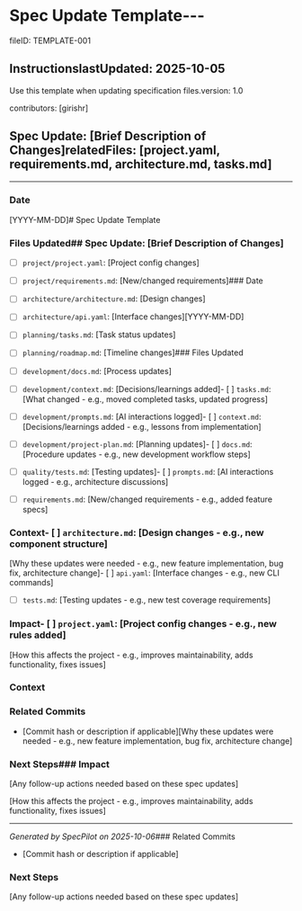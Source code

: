 # Spec Update Template---

fileID: TEMPLATE-001

## InstructionslastUpdated: 2025-10-05

Use this template when updating specification files.version: 1.0

contributors: [girishr]

## Spec Update: [Brief Description of Changes]relatedFiles: [project.yaml, requirements.md, architecture.md, tasks.md]

---

### Date

[YYYY-MM-DD]# Spec Update Template

### Files Updated## Spec Update: [Brief Description of Changes]

- [ ] `project/project.yaml`: [Project config changes]

- [ ] `project/requirements.md`: [New/changed requirements]### Date

- [ ] `architecture/architecture.md`: [Design changes]

- [ ] `architecture/api.yaml`: [Interface changes][YYYY-MM-DD]

- [ ] `planning/tasks.md`: [Task status updates]

- [ ] `planning/roadmap.md`: [Timeline changes]### Files Updated

- [ ] `development/docs.md`: [Process updates]

- [ ] `development/context.md`: [Decisions/learnings added]- [ ] `tasks.md`: [What changed - e.g., moved completed tasks, updated progress]

- [ ] `development/prompts.md`: [AI interactions logged]- [ ] `context.md`: [Decisions/learnings added - e.g., lessons from implementation]

- [ ] `development/project-plan.md`: [Planning updates]- [ ] `docs.md`: [Procedure updates - e.g., new development workflow steps]

- [ ] `quality/tests.md`: [Testing updates]- [ ] `prompts.md`: [AI interactions logged - e.g., architecture discussions]

- [ ] `requirements.md`: [New/changed requirements - e.g., added feature specs]

### Context- [ ] `architecture.md`: [Design changes - e.g., new component structure]

[Why these updates were needed - e.g., new feature implementation, bug fix, architecture change]- [ ] `api.yaml`: [Interface changes - e.g., new CLI commands]

- [ ] `tests.md`: [Testing updates - e.g., new test coverage requirements]

### Impact- [ ] `project.yaml`: [Project config changes - e.g., new rules added]

[How this affects the project - e.g., improves maintainability, adds functionality, fixes issues]

### Context

### Related Commits

- [Commit hash or description if applicable][Why these updates were needed - e.g., new feature implementation, bug fix, architecture change]

### Next Steps### Impact

[Any follow-up actions needed based on these spec updates]

[How this affects the project - e.g., improves maintainability, adds functionality, fixes issues]

---

_Generated by SpecPilot on 2025-10-06_### Related Commits

- [Commit hash or description if applicable]

### Next Steps

[Any follow-up actions needed based on these spec updates]
